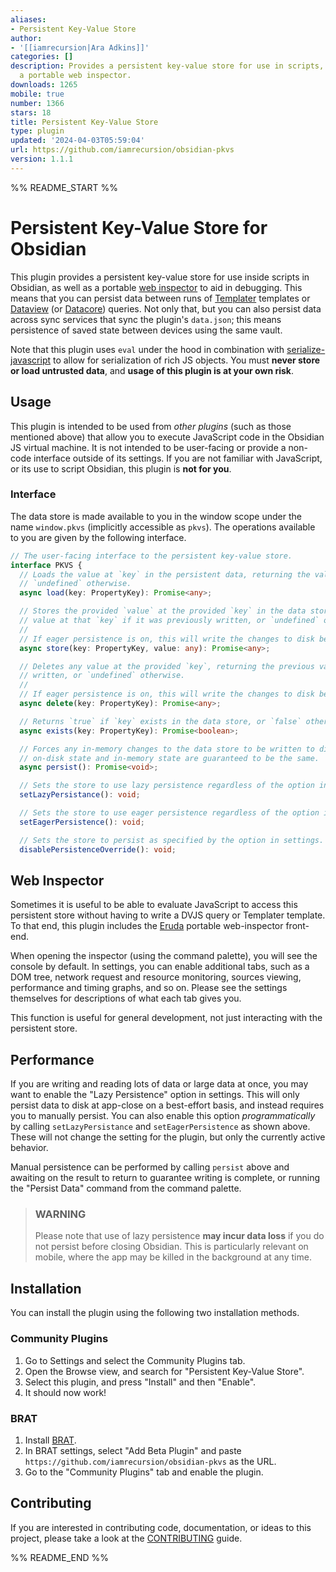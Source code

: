 ```yaml
---
aliases:
- Persistent Key-Value Store
author:
- '[[iamrecursion|Ara Adkins]]'
categories: []
description: Provides a persistent key-value store for use in scripts, along with
  a portable web inspector.
downloads: 1265
mobile: true
number: 1366
stars: 18
title: Persistent Key-Value Store
type: plugin
updated: '2024-04-03T05:59:04'
url: https://github.com/iamrecursion/obsidian-pkvs
version: 1.1.1
---
```


%% README_START %%

# Persistent Key-Value Store for Obsidian

This plugin provides a persistent key-value store for use inside scripts in Obsidian, as well as a
portable [web inspector](#web-inspector) to aid in debugging. This means that you can persist data
between runs of [Templater](https://github.com/SilentVoid13/Templater) templates or
[Dataview](https://github.com/blacksmithgu/obsidian-dataview) (or
[Datacore](https://github.com/blacksmithgu/datacore)) queries. Not only that, but you can also
persist data across sync services that sync the plugin's `data.json`; this means persistence of
saved state between devices using the same vault.

Note that this plugin uses `eval` under the hood in combination with
[serialize-javascript](https://github.com/yahoo/serialize-javascript) to allow for serialization of
rich JS objects. You must **never store or load untrusted data**, and **usage of this plugin is at
your own risk**.

## Usage

This plugin is intended to be used from _other plugins_ (such as those mentioned above) that allow
you to execute JavaScript code in the Obsidian JS virtual machine. It is not intended to be
user-facing or provide a non-code interface outside of its settings. If you are not familiar with
JavaScript, or its use to script Obsidian, this plugin is **not for you**.

### Interface

The data store is made available to you in the window scope under the name `window.pkvs` (implicitly
accessible as `pkvs`). The operations available to you are given by the following interface.

```ts
// The user-facing interface to the persistent key-value store.
interface PKVS {
  // Loads the value at `key` in the persistent data, returning the value if it exists or
  // `undefined` otherwise.
  async load(key: PropertyKey): Promise<any>;

  // Stores the provided `value` at the provided `key` in the data store, returning the previous
  // value at that `key` if it was previously written, or `undefined` otherwise.
  //
  // If eager persistence is on, this will write the changes to disk before returning.
  async store(key: PropertyKey, value: any): Promise<any>;

  // Deletes any value at the provided `key`, returning the previous value if `key` was previously
  // written, or `undefined` otherwise.
  //
  // If eager persistence is on, this will write the changes to disk before returning.
  async delete(key: PropertyKey): Promise<any>;

  // Returns `true` if `key` exists in the data store, or `false` otherwise.
  async exists(key: PropertyKey): Promise<boolean>;

  // Forces any in-memory changes to the data store to be written to disk. Once it has returned, the
  // on-disk state and in-memory state are guaranteed to be the same.
  async persist(): Promise<void>;

  // Sets the store to use lazy persistence regardless of the option in settings.
  setLazyPersistance(): void;

  // Sets the store to use eager persistence regardless of the option in settings.
  setEagerPersistence(): void;

  // Sets the store to persist as specified by the option in settings.
  disablePersistenceOverride(): void;
```

## Web Inspector

Sometimes it is useful to be able to evaluate JavaScript to access this persistent store without
having to write a DVJS query or Templater template. To that end, this plugin includes the
[Eruda](https://github.com/liriliri/eruda) portable web-inspector front-end.

When opening the inspector (using the command palette), you will see the console by default. In
settings, you can enable additional tabs, such as a DOM tree, network request and resource
monitoring, sources viewing, performance and timing graphs, and so on. Please see the settings
themselves for descriptions of what each tab gives you.

This function is useful for general development, not just interacting with the persistent store.

## Performance

If you are writing and reading lots of data or large data at once, you may want to enable the "Lazy
Persistence" option in settings. This will only persist data to disk at app-close on a best-effort
basis, and instead requires you to manually persist. You can also enable this option
_programmatically_ by calling `setLazyPersistance` and `setEagerPersistence` as shown above. These
will not change the setting for the plugin, but only the currently active behavior.

Manual persistence can be performed by calling `persist` above and awaiting on the result to return
to guarantee writing is complete, or running the "Persist Data" command from the command palette.

> ### WARNING
>
> Please note that use of lazy persistence **may incur data loss** if you do not persist before
> closing Obsidian. This is particularly relevant on mobile, where the app may be killed in the
> background at any time.

## Installation

You can install the plugin using the following two installation methods.

### Community Plugins

1. Go to Settings and select the Community Plugins tab.
2. Open the Browse view, and search for "Persistent Key-Value Store".
3. Select this plugin, and press "Install" and then "Enable".
4. It should now work!

### BRAT

1. Install [BRAT](https://github.com/TfTHacker/obsidian42-brat).
2. In BRAT settings, select "Add Beta Plugin" and paste
   `https://github.com/iamrecursion/obsidian-pkvs` as the URL.
3. Go to the "Community Plugins" tab and enable the plugin.

## Contributing

If you are interested in contributing code, documentation, or ideas to this project, please take a
look at the [CONTRIBUTING](./CONTRIBUTING.md) guide.


%% README_END %%